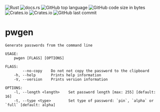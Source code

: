 ![Rust](https://github.com/mdmundo/pwgen/actions/workflows/test.yml/badge.svg) ![docs.rs](https://img.shields.io/docsrs/pwgen) ![GitHub top language](https://img.shields.io/github/languages/top/mdmundo/pwgen) ![GitHub code size in bytes](https://img.shields.io/github/languages/code-size/mdmundo/pwgen) ![Crates.io](https://img.shields.io/crates/l/pwgen) ![Crates.io](https://img.shields.io/crates/v/pwgen) ![GitHub last commit](https://img.shields.io/github/last-commit/mdmundo/pwgen)

# pwgen

```none
Generate passwords from the command line

USAGE:
    pwgen [FLAGS] [OPTIONS]

FLAGS:
        --no-copy    Do not not copy the password to the clipboard
    -h, --help       Prints help information
    -V, --version    Prints version information

OPTIONS:
    -l, --length <length>    Set password length [max: 255] [default: 16]
    -t, --type <type>        Set type of password: `pin`, `alpha` or `full` [default: alpha]
```
